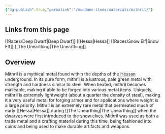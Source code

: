 ```yaml
---
{"dg-publish":true,"permalink":"/mundane-items/materials/mithril/"}
---
```


## Links from this page
[[Races/Deep Dwarf\|Deep Dwarf]]
[[Hessa\|Hessa]]
[[Races/Snow Elf\|Snow Elf]]
[[The Unearthing\|The Unearthing]]
## Overview
Mithril is a mythical metal found within the depths of the [Hessan](Hessa) underground. In its pure form, mithril is a lustrous, pale green metal with strength and hardness similar to steel. When heated, mithril becomes malleable, making it able to be forged into various metal items. Uniquely, mithril is extremely lightweight (about a quarter the density of steel), making it a very useful metal for forging armor and for applications where weight is a large priority. Mithril is an extremely rare metal that permeated much of early [[Hessa\|Hessa]] during [[The Unearthing\|The Unearthing]] when the [dwarves](Deep%20Dwarf) were first introduced to the [snow elves](Snow%Elf). Mithril was used as both a trade metal and a crafting material during this time, being fashioned into coins and being used to make durable artifacts and weapons.

